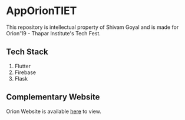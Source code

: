 # AppOrionTIET
This repository is intellectual property of Shivam Goyal and is made for Orion'19 - Thapar Institute's Tech Fest.

## Tech Stack
1. Flutter
2. Firebase
3. Flask

## Complementary Website
Orion Website is available [here](https://oriontiet.co) to view.